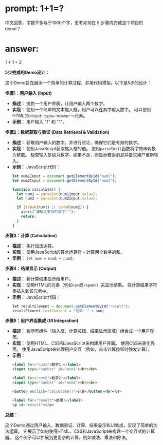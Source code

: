 # prompt: 1+1=?
中文回答，字数不多与于1000个字，思考如何在 5 步骤内完成这个项目的demo？

# answer: 
 1 + 1 = 2

**5步完成的Demo设计：**

这个Demo旨在展示一个简单的计算过程，并用代码模拟。以下是5步的设计：

**步骤1：用户输入 (Input)**

*   **描述：** 提供一个用户界面，让用户输入两个数字。
*   **实现：** 使用一个简单的文本输入框，用户可以在其中输入数字。 可以使用HTML的`<input type="number">`元素。
*   **示例：** 用户输入 "1" 和 "1"。

**步骤2：数据获取与验证 (Data Retrieval & Validation)**

*   **描述：** 获取用户输入的数字，并进行验证，确保它们是有效的数字。
*   **实现：**  使用JavaScript获取输入框的值。 使用`parseInt()`函数将字符串转换为整数。 检查输入是否为数字，如果不是，则显示错误消息并要求用户重新输入。
*   **示例：**  JavaScript代码：
    ```javascript
    let num1Input = document.getElementById("num1");
    let num2Input = document.getElementById("num2");

    function calculate() {
      let num1 = parseInt(num1Input.value);
      let num2 = parseInt(num2Input.value);

      if (isNaN(num1) || isNaN(num2)) {
        alert("请输入有效的数字！");
        return;
      }
    }
    ```

**步骤3：计算 (Calculation)**

*   **描述：** 执行加法运算。
*   **实现：** 使用JavaScript的算术运算符 `+`  计算两个数字的和。
*   **示例：**  `let sum = num1 + num2;`

**步骤4：结果显示 (Output)**

*   **描述：** 将计算结果显示给用户。
*   **实现：**  使用HTML的元素（例如`<p>`或`<span>`）来显示结果。  将计算结果字符串插入到该元素中。
*   **示例：**  JavaScript代码：
    ```javascript
    let resultElement = document.getElementById("result");
    resultElement.textContent = "结果: " + sum;
    ```

**步骤5：用户界面集成 (UI Integration)**

*   **描述：** 将所有组件（输入框、计算按钮、结果显示区域）组合成一个用户界面。
*   **实现：** 使用HTML、CSS和JavaScript来构建用户界面。  使用CSS来美化界面。 使用JavaScript来处理用户交互（例如，点击计算按钮时触发计算）。
*   **示例：**
    ```html
    <label for="num1">数字1:</label>
    <input type="number" id="num1"><br><br>

    <label for="num2">数字2:</label>
    <input type="number" id="num2"><br><br>

    <button onclick="calculate()">计算</button><br><br>

    <label for="result">结果:</label>
    <p id="result"></p>
    ```

**总结：**

这个Demo通过用户输入、数据验证、计算、结果显示和UI集成，实现了简单的加法运算。  它展示了如何使用HTML、CSS和JavaScript来构建一个交互式的计算器。  这个例子可以扩展到更复杂的计算，例如减法、乘法和除法。

